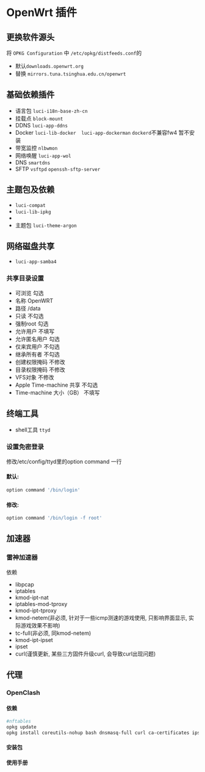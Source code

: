 # OpenWrt 插件

## 更换软件源头

将 `OPKG Configuration` 中 `/etc/opkg/distfeeds.conf`的

- 默认`downloads.openwrt.org`
- 替换 `mirrors.tuna.tsinghua.edu.cn/openwrt`

## 基础依赖插件

- 语言包 `luci-i18n-base-zh-cn`
- 挂载点 `block-mount`
- DDNS `luci-app-ddns`
- Docker `luci-lib-docker  luci-app-dockerman` `dockerd`不兼容fw4 暂不安装
- 带宽监控 `nlbwmon`
- 网络唤醒 `luci-app-wol`
- DNS `smartdns`
- SFTP `vsftpd` `openssh-sftp-server`

## 主题包及依赖

- `luci-compat`
- `luci-lib-ipkg`
- [](https://github.com/jerrykuku/luci-theme-argon)
- 主题包 `luci-theme-argon`

## 网络磁盘共享

- `luci-app-samba4`

### 共享目录设置

- 可浏览 勾选
- 名称 OpenWRT
- 路径 /data
- 只读 不勾选
- 强制root 勾选
- 允许用户 不填写
- 允许匿名用户 勾选
- 仅来宾用户 不勾选
- 继承所有者 不勾选
- 创建权限掩码 不修改
- 目录权限掩码 不修改
- VFS对象 不修改
- Apple Time-machine 共享 不勾选
- Time-machine 大小（GB） 不填写

## 终端工具

- shell工具 `ttyd`

### 设置免密登录

修改/etc/config/ttyd里的option command 一行

#### 默认:

```Bash
option command '/bin/login'
```

#### 修改:

```Bash
option command '/bin/login -f root'
```

## 加速器

### 雷神加速器

依赖

- libpcap
- iptables
- kmod-ipt-nat
- iptables-mod-tproxy
- kmod-ipt-tproxy
- kmod-netem(非必须, 针对于一些icmp测速的游戏使用, 只影响界面显示, 实际游戏效果不影响)
- tc-full(非必须, 同kmod-netem)
- kmod-ipt-ipset
- ipset
- curl(谨慎更新, 某些三方固件升级curl, 会导致curl出现问题)

## 代理

### OpenClash

#### 依赖

```Bash
#nftables
opkg update
opkg install coreutils-nohup bash dnsmasq-full curl ca-certificates ipset ip-full libcap libcap-bin ruby ruby-yaml kmod-tun kmod-inet-diag unzip kmod-nft-tproxy luci-compat luci luci-base
```

#### 安装包

[](https://github.com/vernesong/OpenClash/releases)

#### 使用手册

[](OpenClash.md)
[](https://github.com/vernesong/OpenClash/wiki)

